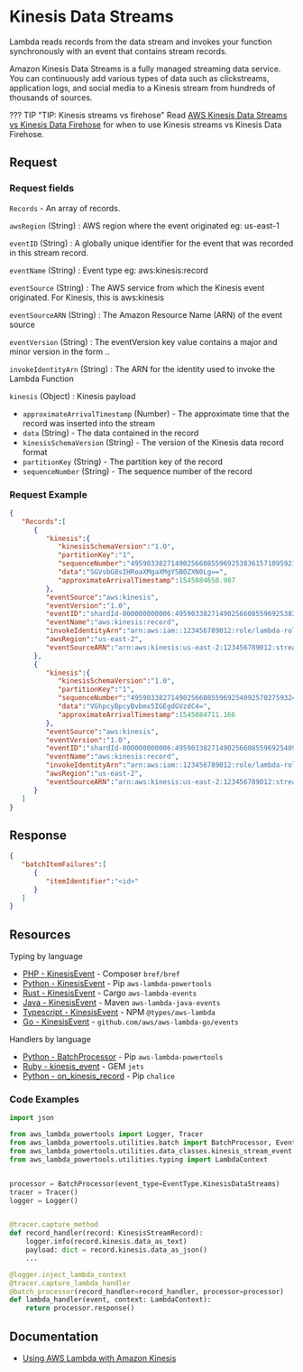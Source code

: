 # Kinesis Data Streams

Lambda reads records from the data stream and invokes your function synchronously with an event that contains stream records.

Amazon Kinesis Data Streams is a fully managed streaming data service. You can continuously add various types of data such as clickstreams, application logs, and social media to a Kinesis stream from hundreds of thousands of sources.

??? TIP "TIP: Kinesis streams vs firehose"
    Read [AWS Kinesis Data Streams vs Kinesis Data Firehose](https://jayendrapatil.com/aws-kinesis-data-streams-vs-kinesis-firehose/) for when to use Kinesis streams vs Kinesis Data Firehose.

## Request

### Request fields

`Records` - An array of records.

`awsRegion` (String)
: AWS region where the event originated eg: us-east-1

`eventID` (String)
: A globally unique identifier for the event that was recorded in this stream record.

`eventName` (String)
: Event type eg: aws:kinesis:record

`eventSource` (String)
: The AWS service from which the Kinesis event originated. For Kinesis, this is aws:kinesis

`eventSourceARN` (String)
: The Amazon Resource Name (ARN) of the event source

`eventVersion` (String)
: The eventVersion key value contains a major and minor version in the form <major>.<minor>.

`invokeIdentityArn` (String)
: The ARN for the identity used to invoke the Lambda Function

`kinesis` (Object)
: Kinesis payload

- `approximateArrivalTimestamp` (Number) - The approximate time that the record was inserted into the stream
- `data` (String) - The data contained in the record
- `kinesisSchemaVersion` (String) - The version of the Kinesis data record format
- `partitionKey` (String) - The partition key of the record
- `sequenceNumber` (String) - The sequence number of the record

### Request Example

```json
{
   "Records":[
      {
         "kinesis":{
            "kinesisSchemaVersion":"1.0",
            "partitionKey":"1",
            "sequenceNumber":"49590338271490256608559692538361571095921575989136588898",
            "data":"SGVsbG8sIHRoaXMgaXMgYSB0ZXN0Lg==",
            "approximateArrivalTimestamp":1545084650.987
         },
         "eventSource":"aws:kinesis",
         "eventVersion":"1.0",
         "eventID":"shardId-000000000006:49590338271490256608559692538361571095921575989136588898",
         "eventName":"aws:kinesis:record",
         "invokeIdentityArn":"arn:aws:iam::123456789012:role/lambda-role",
         "awsRegion":"us-east-2",
         "eventSourceARN":"arn:aws:kinesis:us-east-2:123456789012:stream/lambda-stream"
      },
      {
         "kinesis":{
            "kinesisSchemaVersion":"1.0",
            "partitionKey":"1",
            "sequenceNumber":"49590338271490256608559692540925702759324208523137515618",
            "data":"VGhpcyBpcyBvbmx5IGEgdGVzdC4=",
            "approximateArrivalTimestamp":1545084711.166
         },
         "eventSource":"aws:kinesis",
         "eventVersion":"1.0",
         "eventID":"shardId-000000000006:49590338271490256608559692540925702759324208523137515618",
         "eventName":"aws:kinesis:record",
         "invokeIdentityArn":"arn:aws:iam::123456789012:role/lambda-role",
         "awsRegion":"us-east-2",
         "eventSourceARN":"arn:aws:kinesis:us-east-2:123456789012:stream/lambda-stream"
      }
   ]
}
```

## Response

```json title="Reporting batch item failures"
{
   "batchItemFailures":[
      {
         "itemIdentifier":"<id>"
      }
   ]
}
```

## Resources

Typing by language

- [PHP - KinesisEvent](https://bref.sh/docs/function/handlers.html#kinesis-events) - Composer `bref/bref`
- [Python - KinesisEvent](https://awslabs.github.io/aws-lambda-powertools-python/latest/utilities/data_classes/#kinesis-streams) - Pip `aws-lambda-powertools`
- [Rust - KinesisEvent](https://github.com/LegNeato/aws-lambda-events/blob/master/aws_lambda_events/src/generated/kinesis.rs) - Cargo `aws-lambda-events`
- [Java - KinesisEvent](https://github.com/aws/aws-lambda-java-libs/blob/master/aws-lambda-java-events/src/main/java/com/amazonaws/services/lambda/runtime/events/KinesisEvent.java) - Maven `aws-lambda-java-events`
- [Typescript - KinesisEvent](https://github.com/DefinitelyTyped/DefinitelyTyped/blob/master/types/aws-lambda/trigger/kinesis-stream.d.ts) - NPM `@types/aws-lambda`
- [Go - KinesisEvent](https://github.com/aws/aws-lambda-go/blob/main/events/README_Kinesis.md) - `github.com/aws/aws-lambda-go/events`

Handlers by language

- [Python - BatchProcessor](https://awslabs.github.io/aws-lambda-powertools-python/latest/utilities/batch/#processing-messages-from-kinesis) - Pip `aws-lambda-powertools`
- [Ruby - kinesis_event](https://rubyonjets.com/docs/events/kinesis/) - GEM `jets`
- [Python - on_kinesis_record](https://aws.github.io/chalice/topics/events.html#kinesis-events) - Pip `chalice`

### Code Examples

```python title="Batch Processing via AWS Lambda Powertools"
import json

from aws_lambda_powertools import Logger, Tracer
from aws_lambda_powertools.utilities.batch import BatchProcessor, EventType, batch_processor
from aws_lambda_powertools.utilities.data_classes.kinesis_stream_event import KinesisStreamRecord
from aws_lambda_powertools.utilities.typing import LambdaContext


processor = BatchProcessor(event_type=EventType.KinesisDataStreams)
tracer = Tracer()
logger = Logger()


@tracer.capture_method
def record_handler(record: KinesisStreamRecord):
    logger.info(record.kinesis.data_as_text)
    payload: dict = record.kinesis.data_as_json()
    ...

@logger.inject_lambda_context
@tracer.capture_lambda_handler
@batch_processor(record_handler=record_handler, processor=processor)
def lambda_handler(event, context: LambdaContext):
    return processor.response()
```

## Documentation

- [Using AWS Lambda with Amazon Kinesis](https://docs.aws.amazon.com/lambda/latest/dg/with-kinesis.html)
